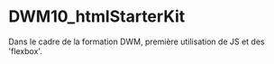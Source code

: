 # DWM10_htmlStarterKit

Dans le cadre de la formation DWM, première utilisation de JS et des 'flexbox'.
